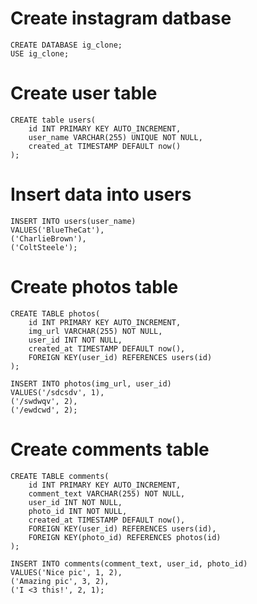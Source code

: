 # Create instagram datbase

```
CREATE DATABASE ig_clone;
USE ig_clone;
```

# Create user table

```
CREATE table users(
    id INT PRIMARY KEY AUTO_INCREMENT,
    user_name VARCHAR(255) UNIQUE NOT NULL,
    created_at TIMESTAMP DEFAULT now()
);
```

# Insert data into users

```
INSERT INTO users(user_name)
VALUES('BlueTheCat'),
('CharlieBrown'),
('ColtSteele');
```

# Create photos table

```
CREATE TABLE photos(
    id INT PRIMARY KEY AUTO_INCREMENT,
    img_url VARCHAR(255) NOT NULL,
    user_id INT NOT NULL,
    created_at TIMESTAMP DEFAULT now(),
    FOREIGN KEY(user_id) REFERENCES users(id)
);
```

```
INSERT INTO photos(img_url, user_id)
VALUES('/sdcsdv', 1),
('/swdwqv', 2),
('/ewdcwd', 2);
```

# Create comments table

```
CREATE TABLE comments(
    id INT PRIMARY KEY AUTO_INCREMENT,
    comment_text VARCHAR(255) NOT NULL,
    user_id INT NOT NULL,
    photo_id INT NOT NULL,
    created_at TIMESTAMP DEFAULT now(),
    FOREIGN KEY(user_id) REFERENCES users(id),
    FOREIGN KEY(photo_id) REFERENCES photos(id)
);
```

```
INSERT INTO comments(comment_text, user_id, photo_id)
VALUES('Nice pic', 1, 2),
('Amazing pic', 3, 2),
('I <3 this!', 2, 1);
```
